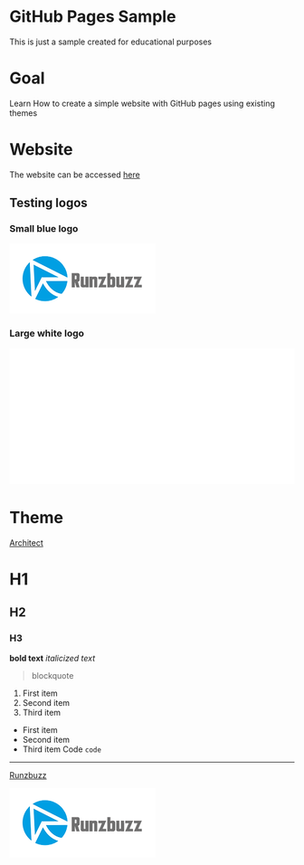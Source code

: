 # GitHub Pages Sample 
This is just a sample created for educational purposes

# Goal
Learn How to create a simple website with GitHub pages using existing themes

# Website
The website can be accessed [here](https://runzbuzz.github.io/gh-pages1/)

## Testing logos
### Small blue logo
![Logo](./logo.png "Runzbuzz Logo")

### Large white logo
![Logo](./runzbuzz_sideway_white.png "Runzbuzz White Logo")

# Theme
[Architect](https://github.com/pages-themes/architect)




# H1
## H2
### H3
**bold text**
*italicized text*	
> blockquote
1. First item
2. Second item
3. Third item
- First item
- Second item
- Third item
Code	`code`

---

[Runzbuzz](https://www.runzbuzz.com)

![Runzbuzz Logo](./logo.png)
